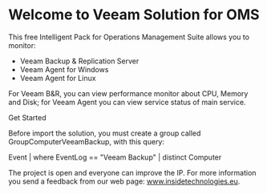 # Welcome to Veeam Solution for OMS

This free Intelligent Pack for Operations Management Suite allows you to monitor:

- Veeam Backup & Replication Server
- Veeam Agent for Windows
- Veeam Agent for Linux

For Veeam B&R, you can view performance monitor about CPU, Memory and Disk; for Veeam Agent you can view service status of main service.

Get Started

Before import the solution, you must create a group called GroupComputerVeeamBackup, with this query:

Event
| where EventLog == "Veeam Backup"
| distinct Computer

The project is open and everyone can improve the IP. For more information you send a feedback from our web page: www.insidetechnologies.eu.
